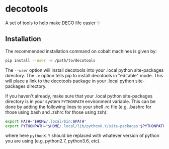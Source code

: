 # decotools

A set of tools to help make DECO life easier :sparkles:

## Installation

The recommended installation command on cobalt machines is given by:

```bash
pip install --user -e /path/to/decotools
```

The `--user` option will install decotools into your .local python site-packages directory. The `-e` option tells pip to install decotools in "editable" mode. This will place a link to the decotools package in your .local python site-packages directory.

If you haven't already, make sure that your .local python site-packages directory is in your system `PYTHONPATH` environment variable. This can be done by adding the following lines to your shell .rc file (e.g. .bashrc for those using bash and .zshrc for those using zsh):
```bash
export PATH="$HOME/.local/bin:$PATH"
export PYTHONPATH="$HOME/.local/lib/pythonX.Y/site-packages:$PYTHONPATH"
```
where here `pythonX.Y` should be replaced with whatever version of python you are using (e.g. python2.7, python3.6, etc).
